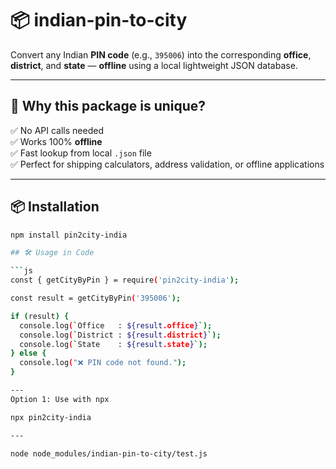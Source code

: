 # 📦 indian-pin-to-city

Convert any Indian **PIN code** (e.g., `395006`) into the corresponding **office**, **district**, and **state** — **offline** using a local lightweight JSON database.

---

## 🚀 Why this package is unique?

✅ No API calls needed  
✅ Works 100% **offline**  
✅ Fast lookup from local `.json` file  
✅ Perfect for shipping calculators, address validation, or offline applications

---


## 📦 Installation

```bash
npm install pin2city-india

## 🛠 Usage in Code

```js
const { getCityByPin } = require('pin2city-india');

const result = getCityByPin('395006');

if (result) {
  console.log(`Office   : ${result.office}`);
  console.log(`District : ${result.district}`);
  console.log(`State    : ${result.state}`);
} else {
  console.log("❌ PIN code not found.");
}

---
Option 1: Use with npx

npx pin2city-india

---

node node_modules/indian-pin-to-city/test.js